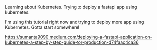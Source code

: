 Learning about Kubernetes. Trying to deploy a fastapi app using kubernetes.


I'm using this tutorial right now and trying to deploy more app using Kubernetes. Gotta start somewhere!


https://sumanta9090.medium.com/deploying-a-fastapi-application-on-kubernetes-a-step-by-step-guide-for-production-d74faac4ca36
